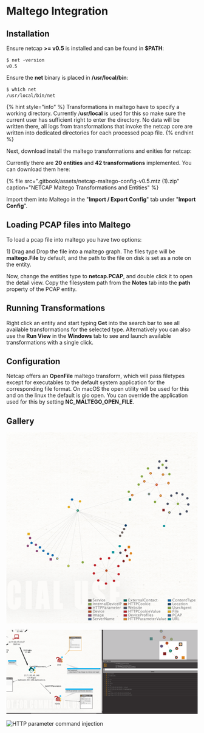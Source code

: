 # Maltego Integration

## Installation

Ensure netcap **&gt;= v0.5** is installed and can be found in **$PATH**:

```text
$ net -version
v0.5
```

Ensure the **net** binary is placed in **/usr/local/bin**:

```text
$ which net
/usr/local/bin/net
```

{% hint style="info" %}
Transformations in maltego have to specify a working directory. Currently /**usr/local** is used for this so make sure the current user has sufficient right to enter the directory. No data will be written there, all logs from transformations that invoke the netcap core are written into dedicated directories for each processed pcap file.
{% endhint %}

Next, download install the maltego transformations and enities for netcap:

Currently there are **20 entities** and **42 transformations** implemented. You can download them here:

{% file src=".gitbook/assets/netcap-maltego-config-v0.5.mtz \(1\).zip" caption="NETCAP Maltego Transformations and Entities" %}

Import them into Maltego in the "**Import / Export Config**" tab under "**Import Config**".

## Loading PCAP files into Maltego

To load a pcap file into maltego you have two options:

1\) Drag and Drop the file into a maltego graph. The files type will be **maltego.File** by default, and the path to the file on disk is set as a note on the entity.

Now, change the entities type to **netcap.PCAP**, and double click it to open the detail view. Copy the filesystem path from the **Notes** tab into the **path** property of the PCAP entity.

## Running Transformations

Right click an entity and start typing **Get** into the search bar to see all available transformations for the selected type. Alternatively you can also use the **Run View** in the **Windows** tab to see and launch available transformations with a single click.

## Configuration

Netcap offers an **OpenFile** maltego transform, which will pass filetypes except for executables to the default system application for the corresponding file format. On macOS the open utility will be used for this and on the linux the default is gio open. You can override the application used for this by setting **NC\_MALTEGO\_OPEN\_FILE**.

## Gallery

![Graph during an investigation \(organic topology\)](.gitbook/assets/screenshot-2020-03-25-at-01.22.54.png)

![PHP webshell interaction](.gitbook/assets/screenshot-2020-03-25-at-15.00.45-1.png)

![HTTP parameter command injection](.gitbook/assets/screenshot-2020-03-25-at-15.00.55.png)

